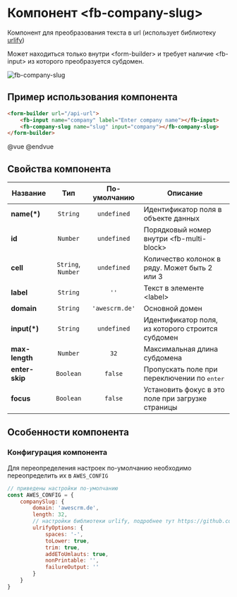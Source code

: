 # Компонент &lt;fb-company-slug&gt;

Компонент для преобразования текста в url (использует библиотеку [urlify](https://github.com/Gottox/node-urlify))

Может находиться только внутри &lt;form-builder&gt; и требует наличие &lt;fb-input&gt; из которого преобразуется субдомен.

![fb-company-slug](https://storage.googleapis.com/static.awes.io/docs/fb-company-slug.gif)


## <a name="fbcs-example"></a> Пример использования компонента

```html
<form-builder url="/api-url">
    <fb-input name="company" label="Enter company name"></fb-input>
    <fb-company-slug name="slug" input="company"></fb-company-slug>
</form-builder>
```
@vue
<form-builder url="/api-url">
    <fb-input name="company" label="Enter company name"></fb-input>
    <fb-company-slug name="slug" input="company"></fb-company-slug>
</form-builder>
@endvue


## Свойства компонента

| Название            | Тип                | По-умолчанию        | Описание                                          |
|---------------------|:------------------:|:-------------------:|---------------------------------------------------|
| **name(*)**         | `String`           | `undefined`         | Идентификатор поля в объекте данных               |
| **id**              | `Number`           | `undefined`         | Порядковый номер внутри &lt;fb-multi-block&gt;    |
| **cell**            | `String`, `Number` | `undefined`         | Количество колонок в ряду. Может быть 2 или 3     |
| **label**           | `String`           | `''`                | Текст в элементе &lt;label&gt;                    |
| **domain**          | `String`           | `'awescrm.de'`      | Основной домен                                    |
| **input(*)**        | `String`           | `undefined`         | Идентификатор поля, из которого строится субдомен |
| **max-length**      | `Number`           | `32`                | Mаксимальная длина субдомена                      |
| **enter-skip**      | `Boolean`          | `false`             | Пропускать поле при переключении по <kbd>enter</kbd> |
| **focus**           | `Boolean`          | `false`             | Установить фокус в это поле при загрузке страницы |


## Особенности компонента

### Конфигурация компонента

Для переопределения настроек по-умолчанию необходимо переопределить их в `AWES_CONFIG`

```javascript
// приведены настройки по-умолчанию
const AWES_CONFIG = {
    companySlug: {
        domain: 'awescrm.de',
        length: 32,
        // настройки библиотеки urlify, подробнее тут https://github.com/Gottox/node-urlify#browser-1
        ulrifyOptions: {
            spaces: '-',
            toLower: true,
            trim: true,
            addEToUmlauts: true,
            nonPrintable: '',
            failureOutput: ''
        }
    }
}
```